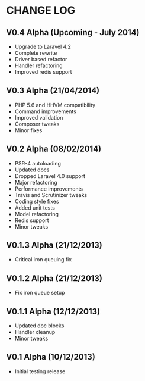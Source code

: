 CHANGE LOG
==========


## V0.4 Alpha (Upcoming - July 2014)

* Upgrade to Laravel 4.2
* Complete rewrite
* Driver based refactor
* Handler refactoring
* Improved redis support


## V0.3 Alpha (21/04/2014)

* PHP 5.6 and HHVM compatibility
* Command improvements
* Improved validation
* Composer tweaks
* Minor fixes


## V0.2 Alpha (08/02/2014)

* PSR-4 autoloading
* Updated docs
* Dropped Laravel 4.0 support
* Major refactoring
* Performance improvements
* Travis and Scrutinizer tweaks
* Coding style fixes
* Added unit tests
* Model refactoring
* Redis support
* Minor tweaks


## V0.1.3 Alpha (21/12/2013)

* Critical iron queuing fix


## V0.1.2 Alpha (21/12/2013)

* Fix iron queue setup


## V0.1.1 Alpha (12/12/2013)

* Updated doc blocks
* Handler cleanup
* Minor tweaks


## V0.1 Alpha (10/12/2013)

* Initial testing release
